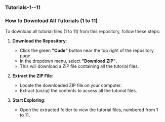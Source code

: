 ### Tutorials-1--11

### How to Download All Tutorials (1 to 11)

To download all tutorial files (1 to 11) from this repository, follow these steps:

1. **Download the Repository**:  
   - Click the green **"Code"** button near the top right of the repository page.
   - In the dropdown menu, select **"Download ZIP"**.
   - This will download a ZIP file containing all the tutorial files.

2. **Extract the ZIP File**:  
   - Locate the downloaded ZIP file on your computer.
   - Extract (unzip) the contents to access all the tutorial files.

3. **Start Exploring**:  
   - Open the extracted folder to view the tutorial files, numbered from 1 to 11.
